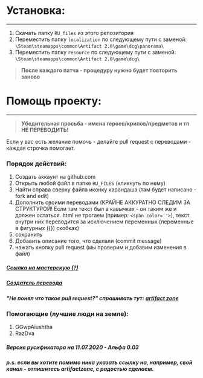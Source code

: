 # Установка:
-------------
1. Cкачать папку `RU_files` из этого репозитория
2. Переместить папку `localization` по следующему пути с заменой: <br> `\Steam\steamapps\common\Artifact 2.0\game\dcg\panorama\`
3. Переместить папку `resource` по следующему пути с заменой: <br/> `\Steam\steamapps\common\Artifact 2.0\game\dcg\`

> **После каждого патча - процедуру нужно будет повторить заново**

# Помощь проекту:
-------------
> **Убедительная просьба - имена героев/крипов/предметов и тп НЕ ПЕРЕВОДИТЬ!**

Если у вас есть желание помочь - делайте pull request с переводами - каждая строчка помогает.
### Порядок действий:
1. Создать аккаунт на github.com
2. Открыть любой файл в папке `RU_FILES` (кликнуть по нему)
3. Найти справа сверху файла иконку карандаша (там будет написано - fork and edit)
4. Дополнить своими переводами (КРАЙНЕ АККУРАТНО СЛЕДИМ ЗА СТРУКТУРОЙ! Если там текст был в кавычках - он таким же и должен остаться.
html не трогаем (пример: `<span color=''>`), текст внутри них переводится за исключением переменных (переменные в фигурных ({}) скобках)
5. сохранить
6. Добавить описание того, что сделали (commit message)
7. нажать кнопку pull request (мы проверим и добавим изменения в файл)

##### [Ссылка на мастерскую (?)](https://steamcommunity.com/sharedfiles/filedetails/?id=2161392753)
##### [Создатель перевода](https://steamcommunity.com/id/lal_too1488)
##### "Не понял что такое pull request?" спрашивать тут: [artifact zone](https://vk.com/the_artifactzone)

### Помогающие (лучшие люди на земле):
1. GGwpAiushtha
2. RazDva

##### Версия русификатора на 11.07.2020 - Альфа 0.03
##### p.s. если вы хотите помимо ника указать ссылку на, например, свой канал - отпишитесь artifactzone, с радостью сделаем.
